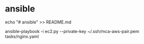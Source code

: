 # ansible
echo "# ansible" >> README.md

ansible-playbook -i ec2.py --private-key ~/.ssh/mca-aws-pair.pem tasks/nginx.yaml

